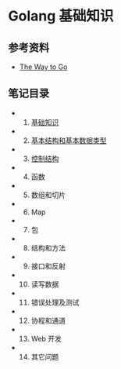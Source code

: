 # Golang 基础知识

## 参考资料

- [The Way to Go](https://github.com/Unknwon/the-way-to-go_ZH_CN)

## 笔记目录

- 1. [基础知识](https://github.com/TauWu/review_note/tree/master/高级语言学习/Golang学习/Golang基础知识/1_基础知识.md)
- 2. [基本结构和基本数据类型](https://github.com/TauWu/review_note/tree/master/高级语言学习/Golang学习/Golang基础知识/2_基本结构和基本数据类型.md)
- 3. [控制结构](https://github.com/TauWu/review_note/tree/master/高级语言学习/Golang学习/Golang基础知识/3_控制结构.md)
- 4. 函数
- 5. 数组和切片
- 6. Map
- 7. 包
- 8. 结构和方法
- 9. 接口和反射
- 10. 读写数据
- 11. 错误处理及测试
- 12. 协程和通道
- 13. Web 开发
- 14. 其它问题